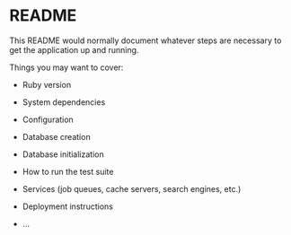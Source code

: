 # README

This README would normally document whatever steps are necessary to get the
application up and running.

Things you may want to cover:

* Ruby version

* System dependencies

* Configuration

* Database creation

* Database initialization

* How to run the test suite

* Services (job queues, cache servers, search engines, etc.)

* Deployment instructions

* ...


    <!-- booking = BookingDetail.new(user_id: current_user, hotel_detail_id: params[:hotel_id], total_price: hotel.price, from_date: params[:from], to_date: params[:to]) -->

<!-- puts hotel.price
        price = hotel.price.to_i
        puts params[:rooms]
        rom = params[:rooms]
        dif = Date.parse(params[:to]) - Date.parse(params[:from])
        puts dif.to_i
        diff = dif.to_i
        total = (price) * (rom.to_i) * (diff) -->